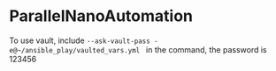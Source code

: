 # ParallelNanoAutomation
To use vault, include ```--ask-vault-pass -e@~/ansible_play/vaulted_vars.yml ``` in the command, the password is 123456
